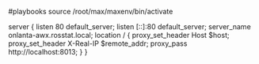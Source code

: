 #playbooks
source /root/max/maxenv/bin/activate


server {
    listen 80 default_server;
    listen [::]:80 default_server;
    server_name onlanta-awx.rosstat.local;
    location / {
        proxy_set_header Host      $host;
        proxy_set_header X-Real-IP $remote_addr;
        proxy_pass                 http://localhost:8013;
    }
}
